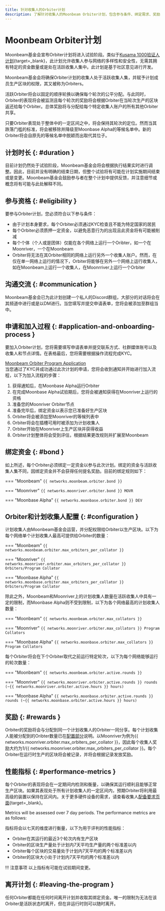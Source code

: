 ```yaml
---
title: 针对收集人的Orbiter计划
description: 了解针对收集人的Moonbeam Orbiter计划，包含参与条件、绑定需求、奖励、性能指标以及更多。
---
```


# Moonbeam Orbiter计划

Moonbeam基金会宣布Orbiter计划将进入试验阶段。类似于[Kusama 1000验证人计划](https://thousand-validators.kusama.network/){target=_blank}，此计划允许收集人参与网络的多样性和安全性，无需其拥有特定的资金数量或是处在活跃收集人集中。此计划是基于社区意见进行开发。

Moonbeam基金会将确保Orbiter计划的收集人处于活跃收集人集，并赋予计划成员生产区块的权限，其又被称为Orbiters。

活跃Orbiter将会以固定的顺序轮换以确保每个轮次的公平分配。与此同时，Orbiter的表现将会被监测且每个轮次的奖励将会根据Orbiter在当轮次生产的区块返还给每个Orbiter。总体奖励将与分配给每个特定收集人账户的所有其他Orbiter共享。

只要Orbiter表现处于整体中的一定区间之中，将会保持其轮次的定位。然而当其跌落门槛的标准，将会被移除并降级至Moonbase Alpha的等候名单中。新的Orbiter将会自原先的等候名单中脱颖而出取代其位子。

## 计划时长 {: #duration }

目前计划仍然处于试验阶段，Moonbeam基金会将会根据执行结果实时进行调整。因此，目前并没有明确的结束日期，但整个试验将有可能在计划实施期间结束或是变更。Moonbeam基金会鼓励参与者在整个计划中提供反馈，并注意细节或概念将有可能与此处解释不同。

## 参与资格 {: #eligibility }

要参与Orbiter计划，您必须符合以下参与条件：

- 由于计划本身要求，每个Orbiter必须通过KYC检查且不能为特定国家的居民
- 每个Orbiter必须质押一定资金，以避免恶意行为的出现且此资金将有可能被削减
- 每个个体（个人或是团体）仅能在各个网络上运行一个Oribter，如一个在Moonriver，一个在Moonbeam
- Orbiter将无法在其Orbiter相同的网络上运行另外一个收集人账户。然而，在仅在单一网络上运行的情况下，Orbiter将能够在另外一个网络上运行收集人，如在Moonbeam上运行一个收集人，在Moonrriver上运行一个Orbiter

## 沟通交流 {: #communication }

Moonbeam基金会已为此计划创建一个私人的Discord群组，大部分的对话将会在其频道中进行或是以DM进行。当您填写并提交申请表单，您将会被添加至群组当中。

## 申请和加入过程 {: #application-and-onboarding-process }

要加入Orbiter计划，您将需要填写申请表单并提交联系方式、社群媒体账号以及收集人和节点详情。在表格最后，您将需要根据操作流程完成KYC。

<div class="button-wrapper">
    <a href="https://docs.google.com/forms/d/e/1FAIpQLSewdSAFgs0ZbgvlflmZbHrSpe6uH9HdXdGIL7i07AB2pFgxVQ/viewform" target="_blank" class="md-button">Moonbeam Orbiter Program Application</a>
</div>
当您通过了KYC并成功通过此次计划的申请，您将会收到通知并开始进行加入流程，以下为加入流程的步骤：

1. 获得通知后，在Moonbase Alpha运行Orbiter
2. 在完成Moonbase Alpha试验期后，您将会被通知获得在Moonriver上运行的资格
3. 准备您的Moonriver Orbiter节点
4. 准备完毕后，绑定资金以表示您已准备好生产区块
5. Orbiter将会被添加至Moonriver的等候列表中
6. Orbiter将会在插槽可用时被添加为计划收集人
7. Orbiter开始在Moonriver上生产区块并获得收益
8. Orbiter计划整体将会受到评估，根据结果更改规则并扩展至Moonbeam

## 绑定资金 {: #bond }

如上所述，每个Orbiter必须绑定一定资金以参与此次计划。绑定的资金与活跃收集人集不同，因绑定资金并不会获得任何提名奖励。目前的绑定规则如下：

=== "Moonbeam"
    ```
    {{ networks.moonbeam.orbiter.bond }}
    ```

=== "Moonriver"
    ```
    {{ networks.moonriver.orbiter.bond }} MOVR
    ```

=== "Moonbase Alpha"
    ```
    {{ networks.moonbase.orbiter.bond }} DEV
    ```

## Orbiter和计划收集人配置 {: #configuration }

计划收集人由Moonbeam基金会运营，并分配权限给Orbiter以生产区块。以下为每个网络单个计划收集人最高可提供给Orbiter的数量：

=== "Moonbeam"
    ```
    {{ networks.moonbeam.orbiter.max_orbiters_per_collator }}
    ```

=== "Moonriver"
    ```
    {{ networks.moonriver.orbiter.max_orbiters_per_collator }} Orbiters/Program Collator
    ```

=== "Moonbase Alpha"
    ```
    {{ networks.moonbase.orbiter.max_orbiters_per_collator }} Orbiters/Program Collator
    ```

除此之外，Moonbeam和Moonriver上的计划收集人数量在活跃收集人中具有一定的限制，而Moonbase Alpha则不受到限制，以下为各个网络最高的计划收集人数量：

=== "Moonbeam"
    ```
    {{ networks.moonbeam.orbiter.max_collators }}
    ```

=== "Moonriver"
    ```
    {{ networks.moonriver.orbiter.max_collators }} Program Collators
    ```

=== "Moonbase Alpha"
    ```
    {{ networks.moonbase.orbiter.max_collators }} Program Collators
    ```

每个Orbiter将会在下个Orbiter取代之前运行特定轮次，以下为每个网络能够运行的轮次数量：

=== "Moonbeam"
    ```
    {{ networks.moonbeam.orbiter.active.rounds }}
    ```

=== "Moonriver"
    ```
    {{ networks.moonriver.orbiter.active.rounds }} rounds (~{{ networks.moonriver.orbiter.active.hours }} hours)
    ```

=== "Moonbase Alpha"
    ```
    {{ networks.moonbase.orbiter.active.rounds }} rounds (~{{ networks.moonbase.orbiter.active.hours }} hours)
    ```

## 奖励 {: #rewards }

Orbiter的奖励将会与分配到同一个计划收集人的Orbiter一同分享。每个计划收集人能被分配到的Oribter数量已在[配置部分](#configuration)说明。以Moonriver为例为{{ networks.moonriver.orbiter.max_orbiters_per_collator }}，因此每个收集人奖励大约为1/{{ networks.moonriver.orbiter.max_orbiters_per_collator }}。每个Orbiter在运行时生产的区块将会被记录，并将会根据记录发放奖励。

## 性能指标 {: #performance-metrics }

每个Orbiter的表现将会在一定期间内检测和衡量，以确保其运行顺利且能够正常生产区块。如果其表现处于所有计划收集人的一定区间内，预期Orbiter将利用最高级的装置以保持在区间内。关于更多硬件设备的需求，请查看收集人[配备要求页面](https://docs.moonbeam.network/node-operators/networks/collators/requirements/){target=_blank}。

Metrics will be assessed over 7 day periods. The performance metrics are as follows:

指标将会以七天的维度进行衡量，以下为用于评判的性能指标：

- Orbiter在其运行的最近3个轮次内有生产区块
- Orbiter的区块生产量处于计划内7天平均生产量的两个标准差以内
- Orbiter每个区块的交易量处于计划内7天平均的两个标准差以内
- Orbiter的区块大小处于计划内7天平均的两个标准差以内

!!! 注意事项
    以上指标有可能在试验期间变更。

## 离开计划 {: #leaving-the-program } 

任何Orbiter都能在任何时间离开计划并收取其绑定资金。唯一的限制为无法在该Orbiter是活跃状态时离开，但在非运行时则可以随时离开。
